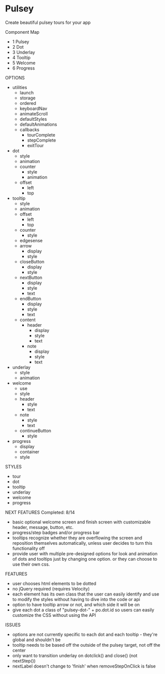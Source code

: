 # Pulsey
Create beautiful pulsey tours for your app

Component Map
- 1 Pulsey
- 2 Dot
- 3 Underlay
- 4 Tooltip
- 5 Welcome
- 6 Progress

OPTIONS
- utilities
  - launch
  - storage
  - ordered
  - keyboardNav
  - animateScroll
  - defaultStyles
  - defaultAnimations
  - callbacks
    - tourComplete
    - stepComplete
    - exitTour  
- dot
  - style
  - animation
  - counter
    - style
    - animation
  - offset
    - left
    - top
- tooltip
  - style
  - animation
  - offset
    - left
    - top
  - counter
    - style
  - edgesense
  - arrow
    - display
    - style
  - closeButton
    - display
    - style
  - nextButton
    - display
    - style
    - text
  - endButton
    - display
    - style
    - text
  - content
    - header
      - display
      - style
      - text
    - note
      - display
      - style
      - text
- underlay
  - style
  - animation
- welcome
  - use
  - style
  - header
    - style
    - text
  - note
    - style
    - text
  - continueButton
    - style
- progress
  - display
  - container
  - style

STYLES
- tour
- dot
- tooltip
- underlay
- welcome
- progress


NEXT FEATURES
Completed: 8/14

- basic optional welcome screen and finish screen with customizable header, message, button, etc.
- progress/step badges and/or progress bar
- tooltips recognize whether they are overflowing the screen and reposition themselves automatically, unless user decides to turn this functionality off
- provide user with multiple pre-designed options for look and animation of dots and tooltips just by changing one option.  or they can choose to use their own css.

FEATURES

- user chooses html elements to be dotted
- no jQuery required (requires Velocity)
- each element has its own class that the user can easily identify and use to modify the styles without having to dive into the code or api
- option to have tooltip arrow or not, and which side it will be on
- give each dot a class of "pulsey-dot-" + po.dot.id so users can easily customize the CSS without using the API

ISSUES

- options are not currently specific to each dot and each tooltip - they're global and shouldn't be
- tooltip needs to be based off the outside of the pulsey target, not off the center
- only want to transition underlay on dotclick() and close() (not nextStep())
- nextLabel doesn't change to 'finish' when removeStepOnClick is false
